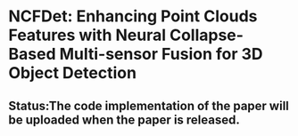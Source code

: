 # NCFDet: Enhancing Point Clouds Features with Neural Collapse-Based Multi-sensor Fusion for 3D Object Detection
## Status:The code implementation of the paper will be uploaded when the paper is released.
